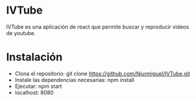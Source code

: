 # IVTube
IVTube es una aplicación de react que permite buscar y reproducir videos de youtube.

Instalación
===========
- Clona el repositorio: git clone https://github.com/Niurmiguel/IVTube.git
- Instale las dependencias necesarias: npm install
- Ejecutar: npm start
- localhost: 8080
